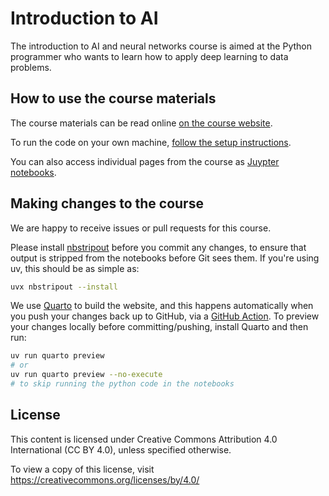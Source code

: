 # Introduction to AI

The introduction to AI and neural networks course is aimed at the Python programmer who wants to learn how to apply deep learning to data problems.

## How to use the course materials

The course materials can be read online [on the course website](https://bristol-training.github.io/intro-to-ai/).

To run the code on your own machine, [follow the setup instructions](https://bristol-training.github.io/intro-to-ai/setup.html).

You can also access individual pages from the course as [Juypter notebooks](./notebooks).

## Making changes to the course

We are happy to receive issues or pull requests for this course.

Please install [nbstripout](https://pypi.org/project/nbstripout/) before you commit any changes, to ensure that output is stripped from the notebooks before Git sees them.
If you're using uv, this should be as simple as:

```bash
uvx nbstripout --install
```

We use [Quarto](https://quarto.org/) to build the website, and this happens automatically when you push your changes back up to GitHub, via a [GitHub Action](https://github.com/Bristol-Training/intro-to-ai/blob/main/.github/workflows/publish-page.yaml).
To preview your changes locally before committing/pushing, install Quarto and then run:

```bash
uv run quarto preview
# or
uv run quarto preview --no-execute
# to skip running the python code in the notebooks
```

## License

This content is licensed under Creative Commons Attribution 4.0 International (CC BY 4.0), unless specified otherwise.

To view a copy of this license, visit https://creativecommons.org/licenses/by/4.0/
